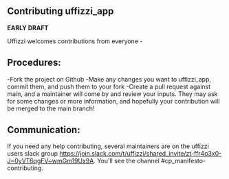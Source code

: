 ## Contributing uffizzi_app

**EARLY DRAFT**

Uffizzi welcomes contributions from everyone -

## Procedures:

-Fork the project on Github
-Make any changes you want to uffizzi_app, commit them, and push them to your fork
-Create a pull request against main, and a maintainer will come by and review your inputs.  They may ask for some changes or more information, and hopefully your contribution will be merged to the main branch!

## Communication:

If you need any help contributing, several maintainers are on the uffizzi users slack group https://join.slack.com/t/uffizzi/shared_invite/zt-ffr4o3x0-J~0yVT6qgFV~wmGm19Ux9A.  You'll see the channel #cp_manifesto-contributing.
